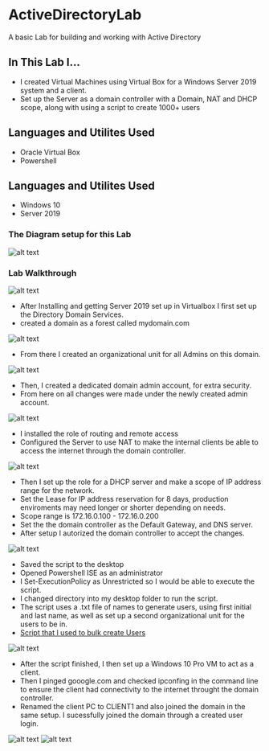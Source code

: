 # ActiveDirectoryLab
A basic Lab for building and working with Active Directory

## In This Lab I...
 - I created Virtual Machines using Virtual Box for a Windows Server 2019 system and a client.
 - Set up the Server as a domain controller with a Domain, NAT and DHCP scope, along with using a script to create 1000+ users

## Languages and Utilites Used
- Oracle Virtual Box
- Powershell

## Languages and Utilites Used
- Windows 10
- Server 2019

### The Diagram setup for this Lab
![alt text](https://github.com/WoodsC94/ActiveDirectoryLab/blob/main/Screenshot%202024-04-23%20111123.png)

### Lab Walkthrough
![alt text](https://github.com/WoodsC94/ActiveDirectoryLab/blob/main/Screenshot%202024-04-23%20113220.png)
- After Installing and getting Server 2019 set up in Virtualbox I first set up the Directory Domain Services.
- created a domain as a forest called mydomain.com
  
![alt text](https://github.com/WoodsC94/ActiveDirectoryLab/blob/main/Screenshot%202024-04-23%20123312.png)
- From there I created an organizational unit for all Admins on this domain. 

![alt text](https://github.com/WoodsC94/ActiveDirectoryLab/blob/main/Screenshot%202024-04-23%20123335.png)
- Then, I created a dedicated domain admin account, for extra security.
- From here on all changes were made under the newly created admin account.

![alt text](https://github.com/WoodsC94/ActiveDirectoryLab/blob/main/Screenshot%202024-04-23%20123835.png)
- I installed the role of routing and remote access
- Configured the Server to use NAT to make the internal clients be able to access the internet through the domain controller.

![alt text](https://github.com/WoodsC94/ActiveDirectoryLab/blob/main/Screenshot%202024-04-23%20125021.png)
- Then I set up the role for a DHCP server and make a scope of IP address range for the network.
- Set the Lease for IP address reservation for 8 days, production enviroments may need longer or shorter depending on needs.
-  Scope range is 172.16.0.100 - 172.16.0.200
-  Set the the domain controller as the Default Gateway, and DNS server.
-  After setup I autorized the domain controller to accept the changes.

![alt text](https://github.com/WoodsC94/ActiveDirectoryLab/blob/main/Screenshot%202024-04-23%20131119.png)
- Saved the script to the desktop
- Opened Powershell ISE as an administrator
- I Set-ExecutionPolicy as Unrestricted so I would be able to execute the script.
- I changed directory into my desktop folder to run the script.
- The script uses a .txt file of names to generate users, using first initial and last name, as well as set up a second organizational unit for the users to be in.
- [Script that I used to bulk create Users](https://github.com/joshmadakor1/AD_PS)

![alt text](https://github.com/WoodsC94/ActiveDirectoryLab/blob/main/windows10%20client1_2024-04-23%20131826.png)
- After the script finished, I then set up a Windows 10 Pro VM to act as a client.
- Then I pinged gooogle.com and checked ipconfing in the command line to ensure the client had connectivity to the internet throught the domain controller.
- Renamed the client PC to CLIENT1 and also joined the domain in the same setup. I sucessfully joined the domain through a created user login.

![alt text](https://github.com/WoodsC94/ActiveDirectoryLab/blob/main/CLIENT1_connected.png)
![alt text](https://github.com/WoodsC94/ActiveDirectoryLab/blob/main/CLIENT1_connectedv2.png)
